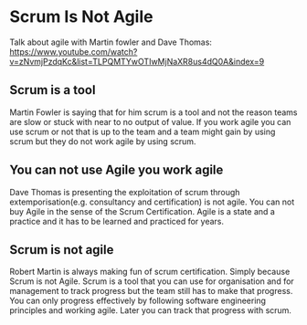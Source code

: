 # Scrum Is Not Agile

Talk about agile with Martin fowler and Dave Thomas: https://www.youtube.com/watch?v=zNvmjPzdqKc&list=TLPQMTYwOTIwMjNaXR8us4dQ0A&index=9

## Scrum is a tool
Martin Fowler is saying that for him scrum is a tool and not the reason teams are slow or stuck with near to no output of value.
If you work agile you can use scrum or not that is up to the team and a team might gain by using scrum but they do not work agile by using scrum.

## You can not use Agile you work agile
Dave Thomas is presenting the exploitation of scrum through extemporisation(e.g. consultancy and certification) is not agile.
You can not buy Agile in the sense of the Scrum Certification. Agile is a state and a practice and it has to be learned and practiced for years.

## Scrum is not agile
Robert Martin is always making fun of scrum certification. Simply because Scrum is not Agile. Scrum is a tool that you can use for organisation and for management to track progress but the team still has to make that progress.
You can only progress effectively by following software engineering principles and working agile. Later you can track that progress with scrum.
